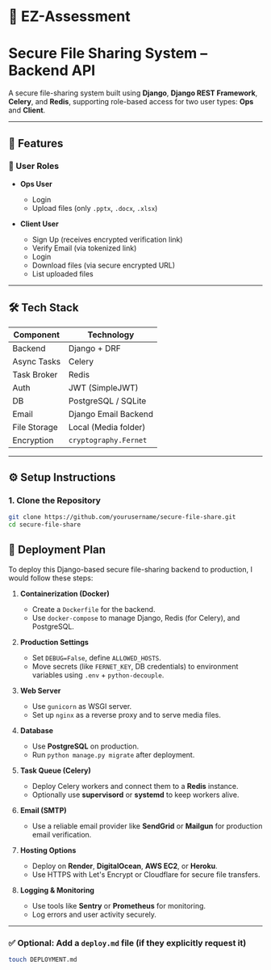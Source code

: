 # 📂 EZ-Assessment

# Secure File Sharing System – Backend API

A secure file-sharing system built using **Django**, **Django REST Framework**, **Celery**, and **Redis**, supporting role-based access for two user types: **Ops** and **Client**.

---

## 🚀 Features

### 👤 User Roles

- **Ops User**
  - Login
  - Upload files (only `.pptx`, `.docx`, `.xlsx`)

- **Client User**
  - Sign Up (receives encrypted verification link)
  - Verify Email (via tokenized link)
  - Login
  - Download files (via secure encrypted URL)
  - List uploaded files

---

## 🛠️ Tech Stack

| Component      | Technology                |
|----------------|---------------------------|
| Backend        | Django + DRF              |
| Async Tasks    | Celery                    |
| Task Broker    | Redis                     |
| Auth           | JWT (SimpleJWT)           |
| DB             | PostgreSQL / SQLite       |
| Email          | Django Email Backend      |
| File Storage   | Local (Media folder)      |
| Encryption     | `cryptography.Fernet`     |

---

## ⚙️ Setup Instructions

### 1. Clone the Repository


```bash
git clone https://github.com/yourusername/secure-file-share.git
cd secure-file-share
```

## 🚀 Deployment Plan

To deploy this Django-based secure file-sharing backend to production, I would follow these steps:

1. **Containerization (Docker)**  
   - Create a `Dockerfile` for the backend.
   - Use `docker-compose` to manage Django, Redis (for Celery), and PostgreSQL.

2. **Production Settings**
   - Set `DEBUG=False`, define `ALLOWED_HOSTS`.
   - Move secrets (like `FERNET_KEY`, DB credentials) to environment variables using `.env` + `python-decouple`.

3. **Web Server**
   - Use `gunicorn` as WSGI server.
   - Set up `nginx` as a reverse proxy and to serve media files.

4. **Database**
   - Use **PostgreSQL** on production.
   - Run `python manage.py migrate` after deployment.

5. **Task Queue (Celery)**
   - Deploy Celery workers and connect them to a **Redis** instance.
   - Optionally use **supervisord** or **systemd** to keep workers alive.

6. **Email (SMTP)**
   - Use a reliable email provider like **SendGrid** or **Mailgun** for production email verification.

7. **Hosting Options**
   - Deploy on **Render**, **DigitalOcean**, **AWS EC2**, or **Heroku**.
   - Use HTTPS with Let's Encrypt or Cloudflare for secure file transfers.

8. **Logging & Monitoring**
   - Use tools like **Sentry** or **Prometheus** for monitoring.
   - Log errors and user activity securely.

---

### ✅ Optional: Add a `deploy.md` file (if they explicitly request it)

```bash
touch DEPLOYMENT.md

